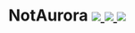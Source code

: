 # NotAurora [![](http://cf.way2muchnoise.eu/aurora.svg) ![](https://cf.way2muchnoise.eu/packs/aurora.svg) ![](http://cf.way2muchnoise.eu/versions/aurora.svg)](https://www.curseforge.com/minecraft/mc-mods/aurora)